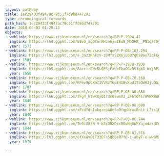 ```yaml
---
layout: pathway
title: 1ec29433f4947ac79c51f7d9bd747291
type: chronological-forwards
path_hash: 1ec29433f4947ac79c51f7d9bd747291
date: 2018-06-03 01:28:13
objects:
- weblink: https://www.rijksmuseum.nl/en/search?q=RP-P-1994-41
  imglink: https://lh4.ggpht.com/U8vD_aqQCurEH3o6je2EwS_MGOHR__PN1qlTDyvmEqHelxhfH8luExdai4yYXkkeuDFDyUb18qi9UZMZonvwZB6hlWc=s200
  year: 1572
- weblink: https://www.rijksmuseum.nl/en/search?q=RP-P-OB-103.294
  imglink: https://lh3.ggpht.com/a_3az3RnFzV-zDMfaSZKGjuO07gOS8ox7ZqFKg5sEt8pUK8YYrbleOyYDOjo1dV2b20oZml-2Uy3mivVXbtlQmMdQVc=s200
  year: 1585
- weblink: https://www.rijksmuseum.nl/en/search?q=RP-P-1938-1938
  imglink: https://lh5.ggpht.com/8arrirENeNLQPSjFxUeEkaOGvD51gkG_HxjBP27VMjNVZg26nQaMLI8aqY7J-NBmkbOyFwpY02MYioppaZnHsM_0rX0=s200
  year: 1650
- weblink: https://www.rijksmuseum.nl/en/search?q=RP-P-OB-78.160
  imglink: https://lh6.ggpht.com/KPev9pbXnI1VVRzYGpE4IBvKud1TaQWR3jUQ53mpvG4bGkrGNo-9rehlVaVR-qsfSFANlc5DB8y6qfWhTmpz-EK7blSa=s200
  year: 1787
- weblink: https://www.rijksmuseum.nl/en/search?q=RP-P-OB-88.688
  imglink: https://lh6.ggpht.com/fFg4_ktwKQyQ1rdsBewsX3_2FbTO4C7AVWXWWQt5LMuS011C7aR91Oct1ILggF9fSUfPY0_rZRfp_1ht31acNC08mCs=s200
  year: 1840
- weblink: https://www.rijksmuseum.nl/en/search?q=RP-P-OB-88.690
  imglink: https://lh6.ggpht.com/xFcdYdcIokqzepA6e6o9fqpNcwcBnLk_LZis1R_YgA_Wj0pm-sPjrRPaF6UHG_aEw3_6NQpiiCsGy71ZBfB9-hHjNg=s200
  year: 1840
- weblink: https://www.rijksmuseum.nl/en/search?q=RP-P-OB-88.744
  imglink: https://lh4.ggpht.com/Te0lG83N-9-b3xO5XDccMGwNq6WPYajudardCqJp0jRc-GfMbmz47e65_47gSMS2kbCnLdpEp4tVs3jKUe5eft-C_A=s200
  year: 1844
- weblink: https://www.rijksmuseum.nl/en/search?q=RP-P-OB-81.516
  imglink: https://lh3.ggpht.com/0fXe8v81T33EFa5QbBeR7f8-i_aByF-e-ww8MX3FjCqACEv7_p7Z1bLEC4umjMrzEDswyllo8DK2fiFFaA8BbhpDs_0=s200
  year: 1875

---
```

